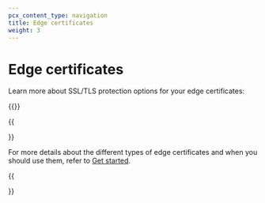 ```yaml
---
pcx_content_type: navigation
title: Edge certificates
weight: 3
---
```


# Edge certificates

Learn more about SSL/TLS protection options for your edge certificates:

{{<directory-listing>}}

{{<Aside type="note">}}

For more details about the different types of edge certificates and when you should use them, refer to [Get started](/ssl/get-started/).

{{</Aside>}}
